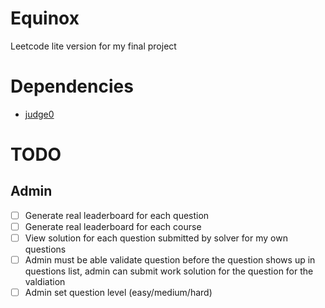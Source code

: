 # Equinox
Leetcode lite version for my final project

# Dependencies
- [judge0](https://github.com/judge0/judge0)

# TODO
## Admin
- [ ] Generate real leaderboard for each question
- [ ] Generate real leaderboard for each course
- [ ] View solution for each question submitted by solver for my own questions
- [ ] Admin must be able validate question before the question shows up in questions list, admin can submit work solution for the question for the valdiation
- [ ] Admin set question level (easy/medium/hard)